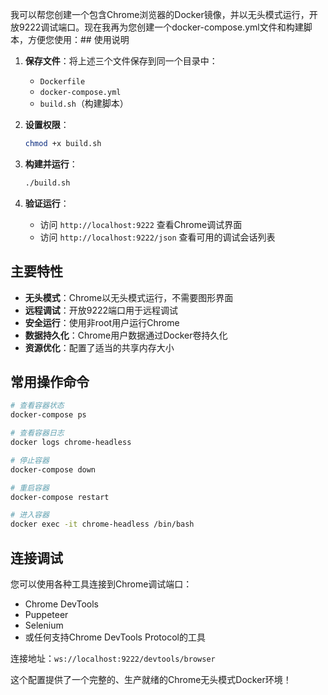 我可以帮您创建一个包含Chrome浏览器的Docker镜像，并以无头模式运行，开放9222调试端口。现在我再为您创建一个docker-compose.yml文件和构建脚本，方便您使用：## 使用说明

1. **保存文件**：将上述三个文件保存到同一个目录中：
   - `Dockerfile`
   - `docker-compose.yml` 
   - `build.sh`（构建脚本）

2. **设置权限**：
   ```bash
   chmod +x build.sh
   ```

3. **构建并运行**：
   ```bash
   ./build.sh
   ```

4. **验证运行**：
   - 访问 `http://localhost:9222` 查看Chrome调试界面
   - 访问 `http://localhost:9222/json` 查看可用的调试会话列表

## 主要特性

- **无头模式**：Chrome以无头模式运行，不需要图形界面
- **远程调试**：开放9222端口用于远程调试
- **安全运行**：使用非root用户运行Chrome
- **数据持久化**：Chrome用户数据通过Docker卷持久化
- **资源优化**：配置了适当的共享内存大小

## 常用操作命令

```bash
# 查看容器状态
docker-compose ps

# 查看容器日志
docker logs chrome-headless

# 停止容器
docker-compose down

# 重启容器
docker-compose restart

# 进入容器
docker exec -it chrome-headless /bin/bash
```

## 连接调试

您可以使用各种工具连接到Chrome调试端口：
- Chrome DevTools
- Puppeteer
- Selenium
- 或任何支持Chrome DevTools Protocol的工具

连接地址：`ws://localhost:9222/devtools/browser`

这个配置提供了一个完整的、生产就绪的Chrome无头模式Docker环境！